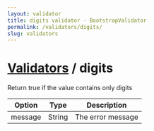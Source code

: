```yaml
---
layout: validator
title: digits validator - BootstrapValidator
permalink: /validators/digits/
slug: validators
---
```


# <a href="/validators/">Validators</a> / digits

Return true if the value contains only digits

Option  | Type   | Description
--------|--------|------------
message | String | The error message